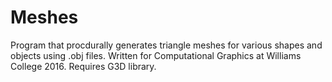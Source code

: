 # Meshes

Program that procdurally generates triangle meshes for various shapes and objects using .obj files. Written for Computational Graphics at Williams College 2016.
Requires G3D library.
